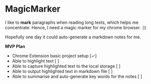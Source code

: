 # MagicMarker

I like to **mark** paragraphs when reading long texts, which helps me concentrate. Hence, I need a magic marker for my chrome browser. :))

Hopefully one day it could auto-generate a markdown notes for me.

**MVP Plan**

- Chrome Extension basic project setup [✓]
- Able to highlight text [ ]
- Able to capture highlighted text to the local storage [ ]
- Able to output highlighted text in markdown file [ ]
- Able to summarise and auto-generate key words for the notes [ ] 
